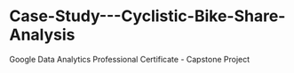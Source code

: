 # Case-Study---Cyclistic-Bike-Share-Analysis
Google Data Analytics Professional Certificate - Capstone Project
